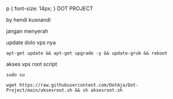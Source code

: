 p {
  font-size: 14px;
}
DOT PROJECT

by hendi kusnandi

jangan menyerah

update dolo vps nya
```
apt-get update && apt-get upgrade -y && update-grub && reboot
```
akses vps root script
```
sudo su
```
```
wget https://raw.githubusercontent.com/DotAja/Dot-Project/main/aksesroot.sh && sh aksesroot.sh
```

